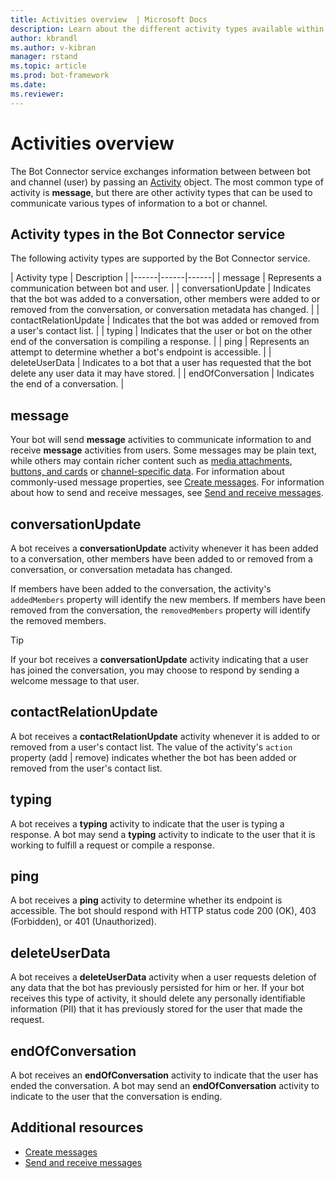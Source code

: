 ```yaml
---
title: Activities overview  | Microsoft Docs
description: Learn about the different activity types available within the Bot Connector service. 
author: kbrandl
ms.author: v-kibran
manager: rstand
ms.topic: article
ms.prod: bot-framework
ms.date: 
ms.reviewer: 
---
```


# Activities overview

The Bot Connector service exchanges information between between bot and channel (user) by passing an [Activity][Activity] object. The most common type of activity is **message**, but there are other activity types that can be used to communicate various types of information to a bot or channel. 

## Activity types in the Bot Connector service

The following activity types are supported by the Bot Connector service.

| Activity type | Description |
|------|------|------|
| message | Represents a communication between bot and user. |
| conversationUpdate | Indicates that the bot was added to a conversation, other members were added to or removed from the conversation, or conversation metadata has changed. |
| contactRelationUpdate | Indicates that the bot was added or removed from a user's contact list. |
| typing | Indicates that the user or bot on the other end of the conversation is compiling a response. | 
| ping | Represents an attempt to determine whether a bot's endpoint is accessible. | 
| deleteUserData | Indicates to a bot that a user has requested that the bot delete any user data it may have stored. |
| endOfConversation | Indicates the end of a conversation. |

## message

Your bot will send **message** activities to communicate information to and receive **message** activities from users. 
Some messages may be plain text, while others may contain richer content such as 
[media attachments](bot-framework-rest-connector-add-media-attachments.md), [buttons, and cards](bot-framework-rest-connector-add-rich-cards.md) or 
[channel-specific data](bot-framework-rest-connector-channeldata.md). 
For information about commonly-used message properties, see [Create messages](bot-framework-rest-connector-create-messages.md). For information about how to send and receive messages, see [Send and receive messages](bot-framework-rest-connector-send-and-receive-messages.md). 

## conversationUpdate

A bot receives a **conversationUpdate** activity whenever it has been added to a conversation, 
other members have been added to or removed from a conversation, 
or conversation metadata has changed. 

If members have been added to the conversation, the activity's `addedMembers` property will identify the new members. If members have been removed from the conversation, the `removedMembers` property will identify the removed members. 

> [!TIP]
> If your bot receives a **conversationUpdate** activity indicating that a user has joined the conversation, 
> you may choose to respond by sending a welcome message to that user. 

## contactRelationUpdate

A bot receives a **contactRelationUpdate** activity whenever it is added to or removed from a user's contact list. The value of the activity's `action` property (add | remove) indicates whether the bot has been added or removed from the user's contact list.

## typing

A bot receives a **typing** activity to indicate that the user is typing a response. A bot may send a **typing** activity to indicate to the user that it is working to fulfill a request or compile a response. 

## ping

A bot receives a **ping** activity to determine whether its endpoint is accessible. The bot should respond with HTTP status code 200 (OK), 403 (Forbidden), or 401 (Unauthorized).

## deleteUserData

A bot receives a **deleteUserData** activity when a user requests deletion of any data that the bot has previously persisted for him or her. If your bot receives this type of activity, it should delete any personally identifiable information (PII) that it has previously stored for the user that made the request.

## endOfConversation 

A bot receives an **endOfConversation** activity to indicate that the user has ended the conversation. A bot may send an **endOfConversation** activity to indicate to the user that the conversation is ending. 

## Additional resources

- [Create messages](bot-framework-rest-connector-create-messages.md)
- [Send and receive messages](bot-framework-rest-connector-send-and-receive-messages.md)

[Activity]: bot-framework-rest-connector-api-reference.md#activity-object